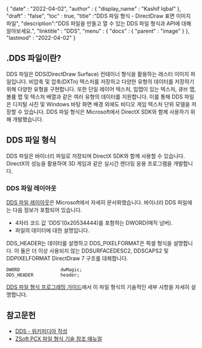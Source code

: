 {
  "date" : "2022-04-02",
  "author" : {
    "display_name" : "Kashif Iqbal"
},
  "draft" : "false",
  "toc" : true,
  "title" :"DDS 파일 형식 - DirectDraw 표면 이미지 파일",
  "description":"DDS 파일을 만들고 열 수 있는 DDS 파일 형식과 API에 대해 알아보세요.",
  "linktitle" : "DDS",
  "menu" : {
    "docs" : {
      "parent" : "image"
}
},
  "lastmod" : "2022-04-02"
}

## .DDS 파일이란?

DDS 파일은 DDS(DirectDraw Surface) 컨테이너 형식을 활용하는 래스터 이미지 파일입니다. 비압축 및 압축(DXTn) 텍스처를 저장하고 다양한 유형의 데이터를 저장하기 위해 다양한 유형을 구현합니다. 또한 단일 레이어 텍스처, 밉맵이 있는 텍스처, 큐브 맵, 볼륨 맵 및 텍스처 배열과 같은 여러 유형의 데이터를 지원합니다. 이를 통해 DDS 파일은 디지털 사진 및 Windows 바탕 화면 배경 외에도 비디오 게임 텍스처 단위 모델을 저장할 수 있습니다. DDS 파일 형식은 Microsoft에서 DirectX SDK와 함께 사용하기 위해 개발했습니다.

## DDS 파일 형식

DDS 파일은 바이너리 파일로 저장되며 DirectX SDK와 함께 사용할 수 있습니다. DirectX의 성능을 활용하여 3D 게임과 같은 실시간 렌더링 응용 프로그램을 개발합니다.

### DDS 파일 레이아웃

[DDS 파일 레이아웃](https://learn.microsoft.com/en-us/windows/win32/direct3ddds/dx-graphics-dds-pguide#dds-file-layout)은 Microsoft에서 자세히 문서화했습니다. 바이너리 DDS 파일에는 다음 정보가 포함되어 있습니다.

* 4자리 코드 값 'DDS'(0x20534444)를 포함하는 DWORD(매직 넘버).
* 파일의 데이터에 대한 설명입니다.

DDS_HEADER는 데이터를 설명하고 DDS_PIXELFORMAT은 픽셀 형식을 설명합니다. 이 둘은 더 이상 사용되지 않는 DDSURFACEDESC2, DDSCAPS2 및 DDPIXELFORMAT DirectDraw 7 구조를 대체합니다.

```
DWORD               dwMagic;
DDS_HEADER          header;
```

[DDS 파일 형식 프로그래밍 가이드](https://learn.microsoft.com/en-us/windows/win32/direct3ddds/dx-graphics-dds-pguide)에서 이 파일 형식의 기술적인 세부 사항을 자세히 설명합니다.

## 참고문헌

* [DDS - 위키피디아 작성](https://en.wikipedia.org/wiki/DirectDraw_Surface)
* [ZSoft PCX 파일 형식 기술 참조 매뉴얼](http://qzx.com/pc-gpe/pcx.txt)

